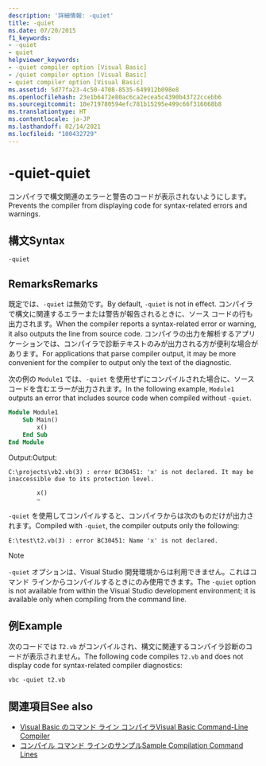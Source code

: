 ```yaml
---
description: '詳細情報: -quiet'
title: -quiet
ms.date: 07/20/2015
f1_keywords:
- -quiet
- quiet
helpviewer_keywords:
- -quiet compiler option [Visual Basic]
- /quiet compiler option [Visual Basic]
- quiet compiler option [Visual Basic]
ms.assetid: 5d77fa23-4c50-4708-8535-649912b098e8
ms.openlocfilehash: 23e1b6472e80ac6ca2ecea5c4390b43722ccebb6
ms.sourcegitcommit: 10e719780594efc781b15295e499c66f316068b8
ms.translationtype: HT
ms.contentlocale: ja-JP
ms.lasthandoff: 02/14/2021
ms.locfileid: "100432729"
---
```

# <a name="-quiet"></a><span data-ttu-id="2eb5a-103">-quiet</span><span class="sxs-lookup"><span data-stu-id="2eb5a-103">-quiet</span></span>

<span data-ttu-id="2eb5a-104">コンパイラで構文関連のエラーと警告のコードが表示されないようにします。</span><span class="sxs-lookup"><span data-stu-id="2eb5a-104">Prevents the compiler from displaying code for syntax-related errors and warnings.</span></span>

## <a name="syntax"></a><span data-ttu-id="2eb5a-105">構文</span><span class="sxs-lookup"><span data-stu-id="2eb5a-105">Syntax</span></span>

```console
-quiet
```

## <a name="remarks"></a><span data-ttu-id="2eb5a-106">Remarks</span><span class="sxs-lookup"><span data-stu-id="2eb5a-106">Remarks</span></span>

<span data-ttu-id="2eb5a-107">既定では、`-quiet` は無効です。</span><span class="sxs-lookup"><span data-stu-id="2eb5a-107">By default, `-quiet` is not in effect.</span></span> <span data-ttu-id="2eb5a-108">コンパイラで構文に関連するエラーまたは警告が報告されるときに、ソース コードの行も出力されます。</span><span class="sxs-lookup"><span data-stu-id="2eb5a-108">When the compiler reports a syntax-related error or warning, it also outputs the line from source code.</span></span> <span data-ttu-id="2eb5a-109">コンパイラの出力を解析するアプリケーションでは、コンパイラで診断テキストのみが出力される方が便利な場合があります。</span><span class="sxs-lookup"><span data-stu-id="2eb5a-109">For applications that parse compiler output, it may be more convenient for the compiler to output only the text of the diagnostic.</span></span>

<span data-ttu-id="2eb5a-110">次の例の `Module1` では、`-quiet` を使用せずにコンパイルされた場合に、ソース コードを含むエラーが出力されます。</span><span class="sxs-lookup"><span data-stu-id="2eb5a-110">In the following example, `Module1` outputs an error that includes source code when compiled without `-quiet`.</span></span>

```vb
Module Module1
    Sub Main()
        x()
    End Sub
End Module
```

<span data-ttu-id="2eb5a-111">Output:</span><span class="sxs-lookup"><span data-stu-id="2eb5a-111">Output:</span></span>

```console
C:\projects\vb2.vb(3) : error BC30451: 'x' is not declared. It may be inaccessible due to its protection level.

        x()
        ~
```

<span data-ttu-id="2eb5a-112">`-quiet` を使用してコンパイルすると、コンパイラからは次のものだけが出力されます。</span><span class="sxs-lookup"><span data-stu-id="2eb5a-112">Compiled with `-quiet`, the compiler outputs only the following:</span></span>

```console
E:\test\t2.vb(3) : error BC30451: Name 'x' is not declared.
```

> [!NOTE]
> <span data-ttu-id="2eb5a-113">`-quiet` オプションは、Visual Studio 開発環境からは利用できません。これはコマンド ラインからコンパイルするときにのみ使用できます。</span><span class="sxs-lookup"><span data-stu-id="2eb5a-113">The `-quiet` option is not available from within the Visual Studio development environment; it is available only when compiling from the command line.</span></span>

## <a name="example"></a><span data-ttu-id="2eb5a-114">例</span><span class="sxs-lookup"><span data-stu-id="2eb5a-114">Example</span></span>

<span data-ttu-id="2eb5a-115">次のコードでは `T2.vb` がコンパイルされ、構文に関連するコンパイラ診断のコードが表示されません。</span><span class="sxs-lookup"><span data-stu-id="2eb5a-115">The following code compiles `T2.vb` and does not display code for syntax-related compiler diagnostics:</span></span>

```console
vbc -quiet t2.vb
```

## <a name="see-also"></a><span data-ttu-id="2eb5a-116">関連項目</span><span class="sxs-lookup"><span data-stu-id="2eb5a-116">See also</span></span>

- [<span data-ttu-id="2eb5a-117">Visual Basic のコマンド ライン コンパイラ</span><span class="sxs-lookup"><span data-stu-id="2eb5a-117">Visual Basic Command-Line Compiler</span></span>](index.md)
- [<span data-ttu-id="2eb5a-118">コンパイル コマンド ラインのサンプル</span><span class="sxs-lookup"><span data-stu-id="2eb5a-118">Sample Compilation Command Lines</span></span>](sample-compilation-command-lines.md)
